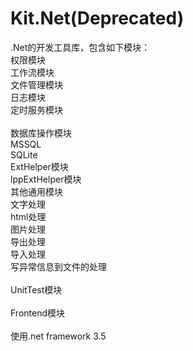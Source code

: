 # Kit.Net(Deprecated)
.Net的开发工具库，包含如下模块：<br/>
权限模块<br/>
工作流模块<br/>
文件管理模块<br/>
日志模块<br/>
定时服务模块<br/>
<br/>
数据库操作模块<br/>
  MSSQL<br/>
  SQLite<br/>
ExtHelper模块<br/>
lppExtHelper模块<br/>
其他通用模块<br/>
  文字处理<br/>
  html处理<br/>
  图片处理<br/>
  导出处理<br/>
  导入处理<br/>
  写异常信息到文件的处理<br/>
<br/>
UnitTest模块<br/>
<br/>
Frontend模块<br/>
<br/>
使用.net framework 3.5<br/>

